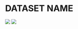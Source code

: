 # DATASET NAME





![](https://github.com/user-attachments/assets/a1956f62-f905-4ee6-8381-0aa653ee1fcd)
![](https://github.com/user-attachments/assets/0070a763-8e48-4331-a051-6e56fdaa28ba)

